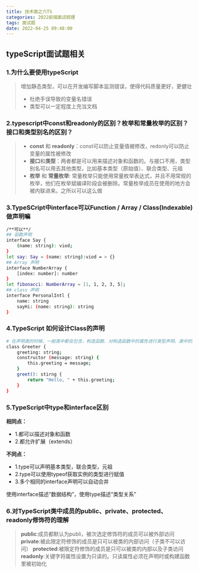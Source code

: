 ```yaml
---
title: 技术面之六TS
categories: 2022前端面试梳理
tags: 面试题
date: 2022-04-25 09:48:00
---
```


## typeScript面试题相关

### 1.为什么要使用typeScript
> 增加静态类型，可以在开发编写脚本监测错误，使得代码质量更好，更健壮
> - 杜绝手误导致的变量名错误
> - 类型可以一定程度上充当文档

### 2.typescript中const和readonly的区别？枚举和常量枚举的区别？接口和类型别名的区别？
> - **const** 和 **readonly**：const可以防止变量值被修改，redonly可以防止变量的属性被修改
> - **接口**和**类型**：两者都是可以用来描述对象和函数的。与接口不用，类型别名可以用去其他类型，比如基本类型（原始值）、联合类型、元祖
> - **枚举** 和 **常量枚举**: 常量枚举只能使用常量枚举表达式，并且不用常规的枚举，他们在枚举斌编译阶段会被删除。常量枚举成员在使用的地方会被内联进来。之所以可以这么做

### 3.TypeSCript中interface可以Function / Array / Class(Indexable) 做声明嘛
```bash
/**可以**/
## 函数声明
interface Say {
    (name: string): viod;
}
let say: Say = (name: string):viod = > {}
## Array 声明
interface NumberArray {
    [index: number]: number
}
let fibonacci: NumberArray = [1, 1, 2, 3, 5];
## class 声明
interface PersonalIntl {
    name: string
    sayHi: (name: string): string
}
```
### 4.TypeScript 如何设计Class的声明
```bash
# 在声明类的时候，一般类中都会包含，构造函数、对构造函数中的属性进行类型声明、类中的方法
class Greeter {
    greeting: string;
    constructor (message: string) {
        this.greeting = message;
    }
    greet(): stirng {
        return "Hello, " + this.greeting;
    }
}
```
### 5.TypeScript中**type**和**interface**区别
**相同点：**
* 1.都可以描述对象和函数
* 2.都允许扩展（extends）

**不同点：**
* 1.type可以声明基本类型，联合类型，元祖
* 2.type可以使用typeof获取实例的类型进行赋值
* 3.多个相同的interface声明可以自动合并

使用interface描述“数据结构”，使用type描述“类型关系”

### 6.对TypeScript类中成员的public、private、protected、readonly修饰符的理解
> **public**:成员都默认为publi，被次选定修饰符的成员可以被外部访问
> **private**:被此限定符修饰的成员是只可以被类的内部访问（子类不可以访问）
> **protected**:被限定符修饰的成员是只可以被类的内部以及子类访问
> **readonly**:关键字将属性设置为只读的。只读属性必须在声明时或构建函数里被初始化

